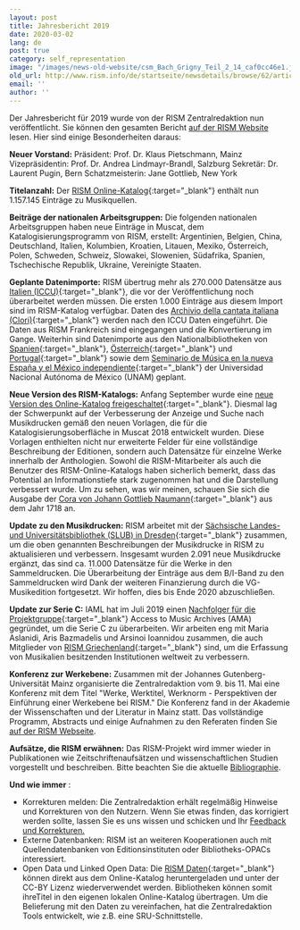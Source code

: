 ```yaml
---
layout: post
title: Jahresbericht 2019
date: 2020-03-02
lang: de
post: true
category: self_representation
image: "/images/news-old-website/csm_Bach_Grigny_Teil_2_14_caf0cc46e1.jpg"
old_url: http://www.rism.info/de/startseite/newsdetails/browse/62/article/64/the-2019-annual-report.html
email: ''
author: ''
---
```



Der Jahresbericht für 2019 wurde von der RISM Zentralredaktion nun veröffentlicht. Sie können den gesamten Bericht [auf der RISM Website](/de/publikationen/jahresberichte/2019.html) lesen. Hier sind einige Besonderheiten daraus:

**Neuer Vorstand:**
Präsident: Prof. Dr. Klaus Pietschmann, Mainz
Vizepräsidentin: Prof. Dr. Andrea Lindmayr-Brandl, Salzburg
Sekretär: Dr. Laurent Pugin, Bern
Schatzmeisterin: Jane Gottlieb, New York

**Titelanzahl:** Der [RISM Online-Katalog](https://opac.rism.info/index.php?id=4){:target="_blank"} enthält nun 1.157.145 Einträge zu Musikquellen.

**Beiträge der nationalen Arbeitsgruppen:** Die folgenden nationalen Arbeitsgruppen haben neue Einträge in Muscat, dem Katalogisierungsprogramm von RISM, erstellt: Argentinien, Belgien, China, Deutschland, Italien, Kolumbien, Kroatien, Litauen, Mexiko, Österreich, Polen, Schweden, Schweiz, Slowakei, Slowenien, Südafrika, Spanien, Tschechische Republik, Ukraine, Vereinigte Staaten.

**Geplante Datenimporte:** RISM übertrug mehr als 270.000 Datensätze aus [Italien (ICCU)](http://www.sbn.it/opacsbn/opac/iccu/musica.jsp){:target="_blank"}, die vor der Veröffentlichung noch überarbeitet werden müssen. Die ersten 1.000 Einträge aus diesem Import sind im RISM-Katalog verfügbar. Daten des [Archivio della cantata italiana (Clori)](http://cantataitaliana.it/){:target="_blank"} werden nach den ICCU Daten eingeführt. Die Daten aus RISM Frankreich sind eingegangen und die Konvertierung im Gange. Weiterhin sind Datenimporte aus den Nationalbibliotheken von [Spanien](http://www.bne.es/es/Inicio/index.html){:target="_blank"}, [Österreich](https://www.onb.ac.at/){:target="_blank"} und [Portugal](http://www.bnportugal.gov.pt/index.php?lang=en){:target="_blank"} sowie dem [Seminario de Música en la nueva España y el México independiente](http://www.musicat.unam.mx/){:target="_blank"} der Universidad Nacional Autónoma de México (UNAM) geplant.

**Neue Version des RISM-Katalogs:** Anfang September wurde eine [neue Version des Online-Katalog freigeschaltet](/rism_online_catalog/2019/09/09/2019-upgrade-of-the-rism-catalog.html){:target="_blank"}. Diesmal lag der Schwerpunkt auf der Verbesserung der Anzeige und Suche nach Musikdrucken gemäß den neuen Vorlagen, die für die Katalogisierungsoberfläche in Muscat 2018 entwickelt wurden. Diese Vorlagen enthielten nicht nur erweiterte Felder für eine vollständige Beschreibung der Editionen, sondern auch Datensätze für einzelne Werke innerhalb der Anthologien. Sowohl die RISM-Mitarbeiter als auch die Benutzer des RISM-Online-Katalogs haben sicherlich bemerkt, dass das Potential an Informationstiefe stark zugenommen hat und die Darstellung verbessert wurde. Um zu sehen, was wir meinen, schauen Sie sich die Ausgabe der [Cora von Johann Gottlieb Naumann](https://opac.rism.info/search?id=990046739&View=rism){:target="_blank"} aus dem Jahr 1718 an.

**Update zu den Musikdrucken:** RISM arbeitet mit der [Sächsische Landes- und Universitätsbibliothek (SLUB) in Dresden](https://www.slub-dresden.de/startseite/){:target="_blank"} zusammen, um die oben genannten Beschreibungen der Musikdrucke in RISM zu aktualisieren und verbessern. Insgesamt wurden 2.091 neue Musikdrucke ergänzt, das sind ca. 11.000 Datensätze für die Werke in den Sammeldrucken. Die Überarbeitung der Einträge aus dem B/I-Band zu den Sammeldrucken wird Dank der weiteren Finanzierung durch die VG-Musikedition fortgesetzt. Wir hoffen, dies bis Ende 2020 abzuschließen.

**Update zur Serie C:** IAML hat im Juli 2019 einen [Nachfolger für die Projektgruppe](/self_representation/2019/09/23/launch-of-project-group-on-rism-series-c.html){:target="_blank"} Access to Music Archives (AMA) gegründet, um die Serie C zu überarbeiten. Wir arbeiten eng mit Maria Aslanidi, Aris Bazmadelis und Arsinoi Ioannidou zusammen, die auch Mitglieder von [RISM Griechenland](/self_representation/2018/04/03/byzantine-music-archives-join-muscat.html){:target="_blank"} sind, um die Erfassung von Musikalien besitzenden Institutionen weltweit zu verbessern.

**Konferenz zur Werkebene:**
Zusammen mit der Johannes Gutenberg-Universität Mainz organisierte die Zentralredaktion vom 9. bis 11. Mai eine Konferenz mit dem Titel "Werke, Werktitel, Werknorm - Perspektiven der Einführung einer Werkebene bei RISM." Die Konferenz fand in der Akademie der Wissenschaften und der Literatur in Mainz statt. Das vollständige Programm, Abstracts und einige Aufnahmen zu den Referaten finden Sie [auf der RISM Webseite](/de/publikationen/werkebene-2019.html).

**Aufsätze, die RISM erwähnen:** Das RISM-Projekt wird immer wieder in Publikationen wie Zeitschriftenaufsätzen und wissenschaftlichen Studien vorgestellt und beschreiben. Bitte beachten Sie die aktuelle [Bibliographie](/de/publikationen/bibliographie.html).

**Und wie immer** :

- Korrekturen melden: Die Zentralredaktion erhält regelmäßig Hinweise und Korrekturen von den Nutzern. Wenn Sie etwas finden, das korrigiert werden sollte, lassen Sie es uns wissen und schicken und Ihr [Feedback und Korrekturen.](http://www.rism.info/en/service/feedback.html#c2895)
- Externe Datenbanken: RISM ist an weiteren Kooperationen auch mit Quellendatenbanken von Editionsinsti­tuten oder Bibliotheks-OPACs interessiert.
- Open Data und Linked Open Data: Die [RISM Daten](https://opac.rism.info/index.php?id=10&L=0){:target="_blank"} können direkt aus dem Online-Katalog heruntergeladen und unter der CC-BY Lizenz wiederverwendet werden. Bibliotheken können somit ihreTitel in den eigenen lokalen Online-Katalog übertragen. Um die Belieferung mit den Daten zu vereinfachen, hat die Zentralredaktion Tools entwickelt, wie z.B. eine SRU-Schnittstelle.

